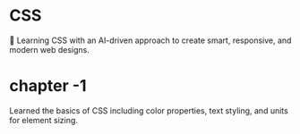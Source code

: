 # CSS
🎨 Learning CSS with an AI-driven approach to create smart, responsive, and modern web designs. <br>

# chapter -1 
Learned the basics of CSS including color properties, text styling, and units for element sizing.
